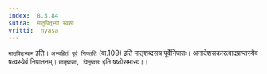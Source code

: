 ```yaml
---
index:  8.3.84
sutra:  मातुपितृभ्यां स्वसा
vritti:  nyasa
---
```


`मातृपितृभ्याम्` इति। `अभ्यहितं पूर्व निपतति` (वा.109) इति मातृशब्दसय पूर्वेनिपातः। अनादेशसकारत्वादप्राप्तस्यैव षत्वस्येवं निपातनम्। `मातृष्वसा, पितृष्वसः` इति षष्ठोसमासः।।

